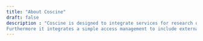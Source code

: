 ```yaml
---
title: "About Coscine"
draft: false
description : "Coscine is designed to integrate services for research data management into a single platform. It enables researchers to manage multiple data sources such as gitlab or RDS object store for research data per project and offers enrichment with metadata support good scientific pratices.
Furthermore it integrates a simple access management to include external partners into your research projects. "
---
```


